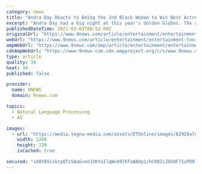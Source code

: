 ```yaml
---
category: news
title: "Andra Day Reacts to Being the 2nd Black Woman to Win Best Actress Golden Globe (Exclusive)"
excerpt: "Andra Day had a big night at this year's Golden Globes. The actress was brought to tears when she took home the award for Best Actress in a Motion Picture - Drama in one of the most historic moments of the night."
publishedDateTime: 2021-03-01T06:52:00Z
originalUrl: "https://www.9news.com/article/entertainment/entertainment-tonight/andra-day-reacts-to-being-the-2nd-black-woman-to-win-best-actress-golden-globe-exclusive/603-9e92ed8b-8d9b-44f9-9d28-e93bfe35b367"
webUrl: "https://www.9news.com/article/entertainment/entertainment-tonight/andra-day-reacts-to-being-the-2nd-black-woman-to-win-best-actress-golden-globe-exclusive/603-9e92ed8b-8d9b-44f9-9d28-e93bfe35b367"
ampWebUrl: "https://www.9news.com/amp/article/entertainment/entertainment-tonight/andra-day-reacts-to-being-the-2nd-black-woman-to-win-best-actress-golden-globe-exclusive/603-9e92ed8b-8d9b-44f9-9d28-e93bfe35b367"
cdnAmpWebUrl: "https://www-9news-com.cdn.ampproject.org/c/s/www.9news.com/amp/article/entertainment/entertainment-tonight/andra-day-reacts-to-being-the-2nd-black-woman-to-win-best-actress-golden-globe-exclusive/603-9e92ed8b-8d9b-44f9-9d28-e93bfe35b367"
type: article
quality: 34
heat: 34
published: false

provider:
  name: 9NEWS
  domain: 9news.com

topics:
  - Natural Language Processing
  - AI

images:
  - url: "https://media.tegna-media.com/assets/ETOnline/images/82928a7c-fa01-4be9-8d41-bbaae04d2b03/82928a7c-fa01-4be9-8d41-bbaae04d2b03.jpg"
    width: 1280
    height: 720
    isCached: true

secured: "i88Y85Cxkrp8TzSAaGveo32KYuIlqWv497hTsWA0p1/hCKDZiJDh8F71uPD9lN33zuyUSDTTz2SXFQOx/I3//cmAr1OqqofME0lQY/YklfflT7HZQLrnAdD9w2WkPxrrBWAKwTo0B8K5EqEM9Uwm3d3A2+bN6RhsU7S6mgTD/TqpRYQbVlwYD9QH0NGo8cKA+isJN3XJl/V5qZeH5ug627N0YNm5XsiEmiPQMqLQSc/WSH193W9H7KV2H8O9ReMWNo3hWx5dVRU/ne6OqPlXuhcMa62o445/g9XsVVW5xSCNTjmlj1Lxobru33agufd81tB/ZQmvB98X+GSlH5PEF/DboK30LIWf1dCzPUG7Kgo=;l59WRjmOmCQR0obJmsw/kg=="
---
```


